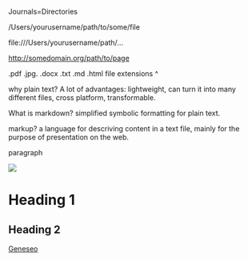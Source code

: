 Journals=Directories 

/Users/yourusername/path/to/some/file

file:///Users/yourusername/path/...

http://somedomain.org/path/to/page

.pdf
.jpg.
.docx
.txt
.md
.html
file extensions ^

why plain text? A lot of advantages: lightweight, can turn it into many different files, cross platform, transformable.

What is markdown? simplified symbolic formatting for plain text.

markup? a language for descriving content in a text file, mainly for the purpose of presentation on the web.

<p>paragraph</p>

<img src="path/to/file.jpg" />

<h1>Heading 1</h1>

<h2>Heading 2</h2>

<a href="http://geneseo.edu">Geneseo</a>

